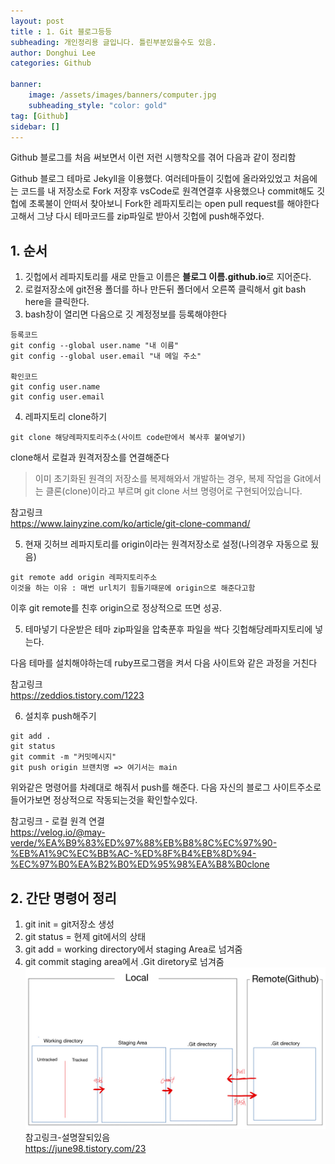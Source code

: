 ```yaml
---
layout: post
title : 1. Git 블로그등등
subheading: 개인정리용 글입니다. 틀린부분있을수도 있음.
author: Donghui Lee
categories: Github

banner:
    image: /assets/images/banners/computer.jpg
    subheading_style: "color: gold"
tag: [Github]
sidebar: []
---
```


Github 블로그를 처음 써보면서 이런 저런 시행착오를 겪어 다음과 같이 정리함  

Github 블로그 테마로 Jekyll을 이용했다.
여러테마들이 깃헙에 올라와있었고 처음에는 코드를 내 저장소로 Fork 저장후 vsCode로 원격연결후 사용했으나 commit해도 깃헙에 초록불이 안떠서 찾아보니 Fork한 레파지토리는 open pull request를 해야한다고해서 그냥 다시 테마코드를 zip파일로 받아서 깃헙에 push해주었다.

## 1. 순서
1. 깃헙에서 레파지토리를 새로 만들고 이름은 **블로그 이름.github.io**로 지어준다.
2. 로컬저장소에 git전용 폴더를 하나 만든뒤 폴더에서 오른쪽 클릭해서 git bash here을 클릭한다.
3. bash창이 열리면 다음으로 깃 계정정보를 등록해야한다  

```  
등록코드
git config --global user.name "내 이름"
git config --global user.email "내 메일 주소"

확인코드
git config user.name
git config user.email
```  

4. 레파지토리 clone하기  

```  
git clone 해당레파지토리주소(사이트 code란에서 복사후 붙여넣기)
```  

clone해서 로컬과 원격저장소를 연결해준다

> 이미 초기화된 원격의 저장소를 복제해와서 개발하는 경우, 복제 작업을 Git에서는 클론(clone)이라고 부르며 git clone 서브 명령어로 구현되어있습니다.

참고링크  
https://www.lainyzine.com/ko/article/git-clone-command/  

5. 현재 깃허브 레파지토리를 origin이라는 원격저장소로 설정(나의경우 자동으로 됬음)  

```
git remote add origin 레파지토리주소
이것을 하는 이유 : 매번 url치기 힘들기때문에 origin으로 해준다고함
```  

이후 git remote를 친후 origin으로 정상적으로 뜨면 성공.

5. 테마넣기
다운받은 테마 zip파일을 압축푼후 파일을 싹다 깃헙해당레파지토리에 넣는다.

다음 테마를 설치해야하는데 ruby프로그램을 켜서 다음 사이트와 같은 과정을 거친다  

참고링크  
https://zeddios.tistory.com/1223  

6. 설치후 push해주기  

```  
git add .
git status
git commit -m "커밋메시지"
git push origin 브랜치명 => 여기서는 main
```  

위와같은 명령어를 차례대로 해줘서 push를 해준다.
다음 자신의 블로그 사이트주소로 들어가보면 정상적으로 작동되는것을 확인할수있다.  

참고링크 - 로컬 원격 연결  
https://velog.io/@may-verde/%EA%B9%83%ED%97%88%EB%B8%8C%EC%97%90-%EB%A1%9C%EC%BB%AC-%ED%8F%B4%EB%8D%94-%EC%97%B0%EA%B2%B0%ED%95%98%EA%B8%B0clone  

## 2. 간단 명령어 정리  
1. git init = git저장소 생성
2. git status = 현제 git에서의 상태
3. git add = working directory에서 staging Area로 넘겨줌
4. git commit staging area에서 .Git diretory로 넘겨줌  
 ![image](/assets/images/banners/git/git.png)
참고링크-설명잘되있음  
https://june98.tistory.com/23